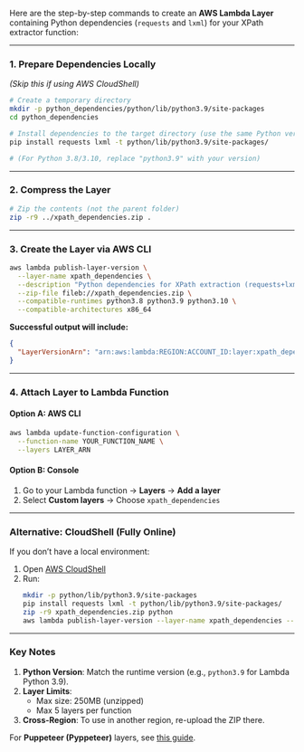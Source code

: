 Here are the step-by-step commands to create an **AWS Lambda Layer** containing Python dependencies (`requests` and `lxml`) for your XPath extractor function:

---

### **1. Prepare Dependencies Locally**
*(Skip this if using AWS CloudShell)*

```bash
# Create a temporary directory
mkdir -p python_dependencies/python/lib/python3.9/site-packages
cd python_dependencies

# Install dependencies to the target directory (use the same Python version as your Lambda)
pip install requests lxml -t python/lib/python3.9/site-packages/

# (For Python 3.8/3.10, replace "python3.9" with your version)
```

---

### **2. Compress the Layer**
```bash
# Zip the contents (not the parent folder)
zip -r9 ../xpath_dependencies.zip .
```

---

### **3. Create the Layer via AWS CLI**
```bash
aws lambda publish-layer-version \
  --layer-name xpath_dependencies \
  --description "Python dependencies for XPath extraction (requests+lxml)" \
  --zip-file fileb://xpath_dependencies.zip \
  --compatible-runtimes python3.8 python3.9 python3.10 \
  --compatible-architectures x86_64
```

**Successful output will include:**
```json
{
  "LayerVersionArn": "arn:aws:lambda:REGION:ACCOUNT_ID:layer:xpath_dependencies:1"
}
```

---

### **4. Attach Layer to Lambda Function**
#### **Option A: AWS CLI**
```bash
aws lambda update-function-configuration \
  --function-name YOUR_FUNCTION_NAME \
  --layers LAYER_ARN
```

#### **Option B: Console**
1. Go to your Lambda function → **Layers** → **Add a layer**
2. Select **Custom layers** → Choose `xpath_dependencies`

---

### **Alternative: CloudShell (Fully Online)**
If you don’t have a local environment:
1. Open [AWS CloudShell](https://console.aws.amazon.com/cloudshell/)
2. Run:
   ```bash
   mkdir -p python/lib/python3.9/site-packages
   pip install requests lxml -t python/lib/python3.9/site-packages/
   zip -r9 xpath_dependencies.zip python
   aws lambda publish-layer-version --layer-name xpath_dependencies --zip-file fileb://xpath_dependencies.zip --compatible-runtimes python3.9
   ```

---

### **Key Notes**
1. **Python Version**: Match the runtime version (e.g., `python3.9` for Lambda Python 3.9).
2. **Layer Limits**:
   - Max size: 250MB (unzipped)
   - Max 5 layers per function
3. **Cross-Region**: To use in another region, re-upload the ZIP there.

For **Puppeteer (Pyppeteer)** layers, see [this guide](https://github.com/shelfio/chrome-aws-lambda-layer).
